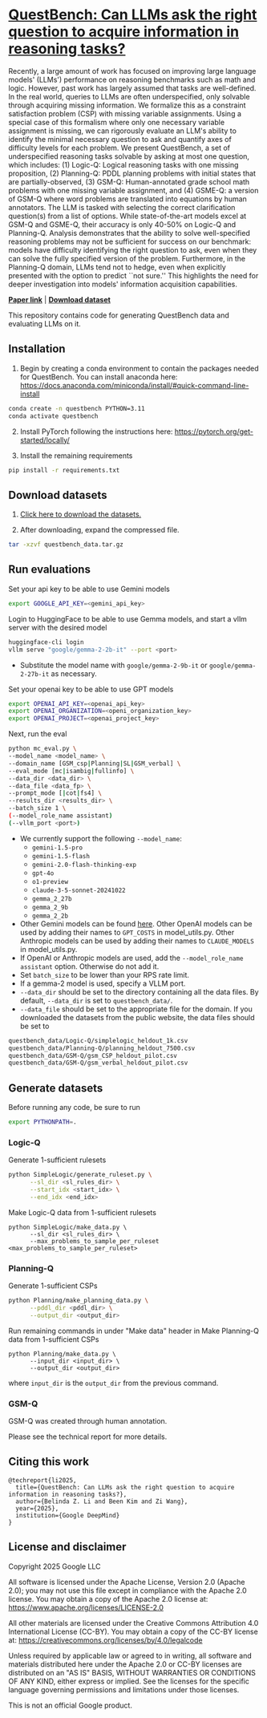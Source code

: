 # [QuestBench: Can LLMs ask the right question to acquire information in reasoning tasks?](https://arxiv.org/abs/2503.22674)

Recently, a large amount of work has focused on improving large language models' (LLMs') performance on reasoning benchmarks such as math and logic. However, past work has largely assumed that tasks are well-defined. In the real world, queries to LLMs are often underspecified, only solvable through acquiring missing information. We formalize this as a constraint satisfaction problem (CSP) with missing variable assignments. Using a special case of this formalism where only one necessary variable assignment is missing, we can rigorously evaluate an LLM's ability to identify the minimal necessary question to ask and quantify axes of difficulty levels for each problem. We present QuestBench, a set of underspecified reasoning tasks solvable by asking at most one question, which includes: (1) Logic-Q: Logical reasoning tasks with one missing proposition, (2) Planning-Q: PDDL planning problems with initial states that are partially-observed, (3) GSM-Q: Human-annotated grade school math problems with one missing variable assignment, and (4) GSME-Q: a version of GSM-Q where word problems are translated into equations by human annotators. The LLM is tasked with selecting the correct clarification question(s) from a list of options. While state-of-the-art models excel at GSM-Q and GSME-Q, their accuracy is only 40-50% on Logic-Q and Planning-Q. Analysis demonstrates that the ability to solve well-specified reasoning problems may not be sufficient for success on our benchmark: models have difficulty identifying the right question to ask, even when they can solve the fully specified version of the problem. Furthermore, in the Planning-Q domain, LLMs tend not to hedge, even when explicitly presented with the option to predict ``not sure.'' This highlights the need for deeper investigation into models' information acquisition capabilities.

**[Paper link](https://arxiv.org/abs/2503.22674)** | **[Download dataset](https://storage.googleapis.com/questbench/questbench_data.tar.gz)**

This repository contains code for generating QuestBench data and evaluating LLMs on it.

## Installation
1. Begin by creating a conda environment to contain the packages needed for
QuestBench. You can install anaconda here: https://docs.anaconda.com/miniconda/install/#quick-command-line-install
```bash
conda create -n questbench PYTHON=3.11
conda activate questbench
```

2. Install PyTorch following the instructions here: https://pytorch.org/get-started/locally/

3. Install the remaining requirements
```bash
pip install -r requirements.txt
```

## Download datasets
1. [Click here to download the datasets.](https://storage.googleapis.com/questbench/questbench_data.tar.gz)

2. After downloading, expand the compressed file.
```bash
tar -xzvf questbench_data.tar.gz
```

## Run evaluations
Set your api key to be able to use Gemini models
```bash
export GOOGLE_API_KEY=<gemini_api_key>
```

Login to HuggingFace to be able to use Gemma models, and start a vllm server with the desired model
```bash
huggingface-cli login
vllm serve "google/gemma-2-2b-it" --port <port>
```
* Substitute the model name with `google/gemma-2-9b-it` or `google/gemma-2-27b-it` as necessary.

Set your openai key to be able to use GPT models
```bash
export OPENAI_API_KEY=<openai_api_key>
export OPENAI_ORGANIZATION=<openi_organization_key>
export OPENAI_PROJECT=<openai_project_key>
```

Next, run the eval
```bash
python mc_eval.py \
--model_name <model_name> \
--domain_name [GSM_csp|Planning|SL|GSM_verbal] \
--eval_mode [mc|isambig|fullinfo] \
--data_dir <data_dir> \
--data_file <data_fp> \
--prompt_mode [|cot|fs4] \
--results_dir <results_dir> \
--batch_size 1 \
(--model_role_name assistant)
(--vllm_port <port>)
```
* We currently support the following `--model_name`:
    * `gemini-1.5-pro`
    * `gemini-1.5-flash`
    * `gemini-2.0-flash-thinking-exp`
    * `gpt-4o`
    * `o1-preview`
    * `claude-3-5-sonnet-20241022`
    * `gemma_2_27b`
    * `gemma_2_9b`
    * `gemma_2_2b`
* Other Gemini models can be found [here](https://ai.google.dev/gemini-api/docs/models/gemini). Other OpenAI models can be used by adding their names to `GPT_COSTS` in model_utils.py. Other Anthropic models can be used by adding their names to `CLAUDE_MODELS` in model_utils.py.
* If OpenAI or Anthropic models are used, add the `--model_role_name assistant` option. Otherwise do not add it.
* Set `batch_size` to be lower than your RPS rate limit.
* If a gemma-2 model is used, specify a VLLM port.
* `--data_dir` should be set to the directory containing all the data files. By default, `--data_dir` is set to `questbench_data/`.
* `--data_file` should be set to the appropriate file for the domain. If you downloaded the datasets from the public website, the data files should be set to
```bash
questbench_data/Logic-Q/simplelogic_heldout_1k.csv
questbench_data/Planning-Q/planning_heldout_7500.csv
questbench_data/GSM-Q/gsm_CSP_heldout_pilot.csv
questbench_data/GSM-Q/gsm_verbal_heldout_pilot.csv
```


## Generate datasets
Before running any code, be sure to run
```bash
export PYTHONPATH=.
```

### Logic-Q
Generate 1-sufficient rulesets
```bash
python SimpleLogic/generate_ruleset.py \
      --sl_dir <sl_rules_dir> \
      --start_idx <start_idx> \
      --end_idx <end_idx>
```

Make Logic-Q data from 1-sufficient rulesets
```
python SimpleLogic/make_data.py \
      --sl_dir <sl_rules_dir> \
      --max_problems_to_sample_per_ruleset <max_problems_to_sample_per_ruleset>
```

### Planning-Q
Generate 1-sufficient CSPs
```bash
python Planning/make_planning_data.py \
      --pddl_dir <pddl_dir> \
      --output_dir <output_dir>
```

Run remaining commands in under "Make data" header in
Make Planning-Q data from 1-sufficient CSPs
```
python Planning/make_data.py \
      --input_dir <input_dir> \
      --output_dir <output_dir>
```
where `input_dir` is the `output_dir` from the previous command.

### GSM-Q
GSM-Q was created through human annotation.

Please see the technical report for more details.

## Citing this work
```
@techreport{li2025,
  title={QuestBench: Can LLMs ask the right question to acquire information in reasoning tasks?},
  author={Belinda Z. Li and Been Kim and Zi Wang},
  year={2025},
  institution={Google DeepMind}
}
```

## License and disclaimer
<!-- mdlint off(LINE_OVER_80) -->

Copyright 2025 Google LLC

All software is licensed under the Apache License, Version 2.0 (Apache 2.0); you may not use this file except in compliance with the Apache 2.0 license. You may obtain a copy of the Apache 2.0 license at: https://www.apache.org/licenses/LICENSE-2.0

All other materials are licensed under the Creative Commons Attribution 4.0 International License (CC-BY). You may obtain a copy of the CC-BY license at: https://creativecommons.org/licenses/by/4.0/legalcode

Unless required by applicable law or agreed to in writing, all software and materials distributed here under the Apache 2.0 or CC-BY licenses are distributed on an "AS IS" BASIS, WITHOUT WARRANTIES OR CONDITIONS OF ANY KIND, either express or implied. See the licenses for the specific language governing permissions and limitations under those licenses.

This is not an official Google product.
